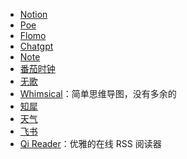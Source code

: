 - [Notion](https://www.notion.so/)
- [Poe](https://poe.com/ChatGPT)
- [Flomo](https://v.flomoapp.com/mine)
- [Chatgpt](https://chat.openai.com/chat)
- [Note](https://note.ms/dingeral)
- [番茄时钟](https://www.tomatolist.com/timer.html)
- [无歌](https://g.dingeral.ml/)
- [Whimsical](https://whimsical.com/)：简单思维导图，没有多余的
- [知犀](https://www.zhixi.com/)
- [天气](https://tianqi.qq.com/)
- [飞书](https://e8aced0umw.feishu.cn/messenger/)
- [Qi Reader](https://www.qireader.com/)：优雅的在线 RSS 阅读器
